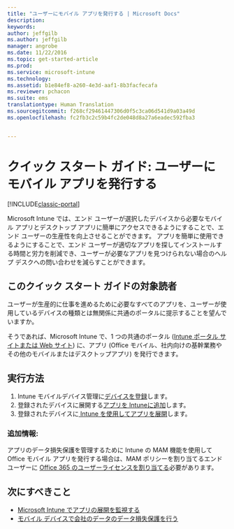 ```yaml
---
title: "ユーザーにモバイル アプリを発行する | Microsoft Docs"
description: 
keywords: 
author: jeffgilb
ms.author: jeffgilb
manager: angrobe
ms.date: 11/22/2016
ms.topic: get-started-article
ms.prod: 
ms.service: microsoft-intune
ms.technology: 
ms.assetid: b1e84ef8-a260-4e3d-aaf1-8b3facfecafa
ms.reviewer: pchacon
ms.suite: ems
translationtype: Human Translation
ms.sourcegitcommit: f268cf29461447306d0f5c3ca06d541d9a03a49d
ms.openlocfilehash: fc2fb3c2c59b4fc2de048d8a27a6eadec592fba3


---
```


# <a name="quick-start-guide-publish-mobile-apps-to-your-users"></a>クイック スタート ガイド: ユーザーにモバイル アプリを発行する

[!INCLUDE[classic-portal](../includes/classic-portal.md)]

Microsoft Intune では、エンド ユーザーが選択したデバイスから必要なモバイル アプリとデスクトップ アプリに簡単にアクセスできるようにすることで、エンド ユーザーの生産性を向上させることができます。 アプリを簡単に使用できるようにすることで、エンド ユーザーが適切なアプリを探してインストールする時間と労力を削減でき、ユーザーが必要なアプリを見つけられない場合のヘルプ デスクへの問い合わせを減らすことができます。   

## <a name="is-this-quick-start-guide-right-for-me"></a>このクイック スタート ガイドの対象読者
ユーザーが生産的に仕事を進めるために必要なすべてのアプリを、ユーザーが使用しているデバイスの種類とは無関係に共通のポータルに提示することを望んでいますか。

そうであれば、Microsoft Intune で、1 つの共通のポータル ([Intune ポータル サイトまたは Web サイト](/intune/enduser/company-portal-frequently-asked-questions)) に、アプリ (Office モバイル、社内向けの基幹業務やその他のモバイルまたはデスクトップアプリ) を発行できます。

## <a name="how-do-i-do-it"></a>実行方法
1.  Intune モバイルデバイス管理に[デバイスを登録](/intune/deploy-use/enroll-devices-in-microsoft-intune)します。
2.  登録されたデバイスに展開する[アプリを Intuneに追加](/intune/deploy-use/add-apps-for-mobile-devices-in-microsoft-intune)します。
3.  登録されたデバイスに[ Intune を使用してアプリを展開](/intune/deploy-use/deploy-apps)します。

### <a name="additional-information"></a>追加情報:
アプリのデータ損失保護を管理するために Intune の MAM 機能を使用して Office モバイル アプリを発行する場合は、MAM ポリシーを割り当てるエンド ユーザーに [Office 365 のユーザーライセンスを割り当てる](https://support.office.com/article/Assign-or-remove-licenses-for-Office-365-for-business-997596b5-4173-4627-b915-36abac6786dc)必要があります。

## <a name="what-should-i-do-next"></a>次にすべきこと
- [Microsoft Intune でアプリの展開を監視する](/intune/deploy-use/monitor-apps-in-microsoft-intune)
- [モバイル デバイスで会社のデータのデータ損失保護を行う](/intune/deploy-use/protect-app-data-using-mobile-app-management-policies-with-microsoft-intune)



<!--HONumber=Dec16_HO3-->


